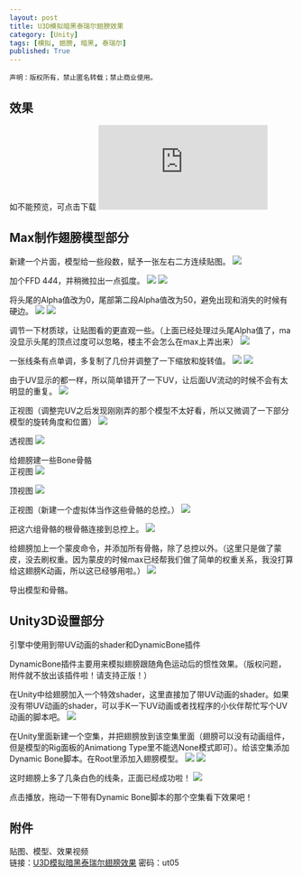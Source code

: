 ```yaml
---
layout: post
title: U3D模拟暗黑泰瑞尔翅膀效果
category: [Unity]
tags: [模拟, 翅膀, 暗黑, 泰瑞尔]
published: True
---
```



`声明：版权所有，禁止匿名转载；禁止商业使用。`


## 效果
如不能预览，可点击下载
<left>
<embed src="http://p2qbbj7hi.bkt.clouddn.com/U3D_Tyrael_Wing.mp4">
</left>

## Max制作翅膀模型部分
新建一个片面，模型给一些段数，赋予一张左右二方连续贴图。
<left>
<img src="http://p2qbbj7hi.bkt.clouddn.com/U3D_Tyrael_Wing01.png">
</left>

加个FFD 4*4*4，并稍微拉出一点弧度。
<left>
	<img src="http://p2qbbj7hi.bkt.clouddn.com/U3D_Tyrael_Wing02.png">
	<img src="http://p2qbbj7hi.bkt.clouddn.com/U3D_Tyrael_Wing03.png">
</left>

将头尾的Alpha值改为0，尾部第二段Alpha值改为50，避免出现和消失的时候有硬边。
<left>
	<img src="http://p2qbbj7hi.bkt.clouddn.com/U3D_Tyrael_Wing04.png">
	<img src="http://p2qbbj7hi.bkt.clouddn.com/U3D_Tyrael_Wing05.png">
</left>

调节一下材质球，让贴图看的更直观一些。（上面已经处理过头尾Alpha值了，ma没显示头尾的顶点过度可以忽略，楼主不会怎么在max上弄出来）
<left>
	<img src="http://p2qbbj7hi.bkt.clouddn.com/U3D_Tyrael_Wing06.png">
</left>

一张线条有点单调，多复制了几份并调整了一下缩放和旋转值。
<left>
	<img src="http://p2qbbj7hi.bkt.clouddn.com/U3D_Tyrael_Wing07.png">
	<img src="http://p2qbbj7hi.bkt.clouddn.com/U3D_Tyrael_Wing08.png">
</left>

由于UV显示的都一样，所以简单错开了一下UV，让后面UV流动的时候不会有太明显的重复。
<left>
	<img src="http://p2qbbj7hi.bkt.clouddn.com/U3D_Tyrael_Wing09.png">
</left>

正视图（调整完UV之后发现刚刚弄的那个模型不太好看，所以又微调了一下部分模型的旋转角度和位置）
<left>
	<img src="http://p2qbbj7hi.bkt.clouddn.com/U3D_Tyrael_Wing10.png">
</left>

透视图
<left>
	<img src="http://p2qbbj7hi.bkt.clouddn.com/U3D_Tyrael_Wing11.png">
</left>

给翅膀建一些Bone骨骼
<br>
正视图
<left>
	<img src="http://p2qbbj7hi.bkt.clouddn.com/U3D_Tyrael_Wing12.png">
</left>

顶视图
<left>
	<img src="http://p2qbbj7hi.bkt.clouddn.com/U3D_Tyrael_Wing13.png">
</left>

正视图（新建一个虚拟体当作这些骨骼的总控。）
<left>
	<img src="http://p2qbbj7hi.bkt.clouddn.com/U3D_Tyrael_Wing14.png">
</left>

把这六组骨骼的根骨骼连接到总控上。
<left>
	<img src="http://p2qbbj7hi.bkt.clouddn.com/U3D_Tyrael_Wing15.png">
</left>

给翅膀加上一个蒙皮命令，并添加所有骨骼，除了总控以外。（这里只是做了蒙皮，没去刷权重。因为蒙皮的时候max已经帮我们做了简单的权重关系，我没打算给这翅膀K动画，所以这已经够用啦。）
<left>
	<img src="http://p2qbbj7hi.bkt.clouddn.com/U3D_Tyrael_Wing16.png">
</left>

导出模型和骨骼。


## Unity3D设置部分
引擎中使用到带UV动画的shader和DynamicBone插件

DynamicBone插件主要用来模拟翅膀跟随角色运动后的惯性效果。（版权问题，附件就不放出该插件啦！请支持正版！）

在Unity中给翅膀加入一个特效shader，这里直接加了带UV动画的shader。如果没有带UV动画的shader，可以手K一下UV动画或者找程序的小伙伴帮忙写个UV动画的脚本吧。
<left>
	<img src="http://p2qbbj7hi.bkt.clouddn.com/U3D_Tyrael_Wing17.png">
</left>

在Unity里面新建一个空集，并把翅膀放到该空集里面（翅膀可以没有动画组件，但是模型的Rig面板的Animationg Type里不能选None模式即可）。给该空集添加Dynamic Bone脚本。在Root里添加入翅膀模型。
<left>
	<img src="http://p2qbbj7hi.bkt.clouddn.com/U3D_Tyrael_Wing18.png">
	<img src="http://p2qbbj7hi.bkt.clouddn.com/U3D_Tyrael_Wing19.png">
</left>

这时翅膀上多了几条白色的线条，正面已经成功啦！
<left>
	<img src="http://p2qbbj7hi.bkt.clouddn.com/U3D_Tyrael_Wing20.png">
</left>

点击播放，拖动一下带有Dynamic Bone脚本的那个空集看下效果吧！


## 附件
贴图、模型、效果视频
<br>
链接：[U3D模拟暗黑泰瑞尔翅膀效果](http://pan.baidu.com/s/1bo4Nt9d) 密码：ut05
